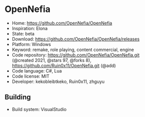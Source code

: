 # OpenNefia

- Home: https://github.com/OpenNefia/OpenNefia
- Inspiration: Elona
- State: beta
- Download: https://github.com/OpenNefia/OpenNefia/releases
- Platform: Windows
- Keyword: remake, role playing, content commercial, engine
- Code repository: https://github.com/OpenNefia/OpenNefia.git (@created 2021, @stars 97, @forks 8), https://github.com/Ruin0x11/OpenNefia.git (@add)
- Code language: C#, Lua
- Code license: MIT
- Developer: kekobleibtkeko, Ruin0x11, zhguyu

## Building

- Build system: VisualStudio
